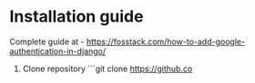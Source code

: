 # Installation guide

Complete guide at - https://fosstack.com/how-to-add-google-authentication-in-django/

1) Clone repository ```git clone https://github.co